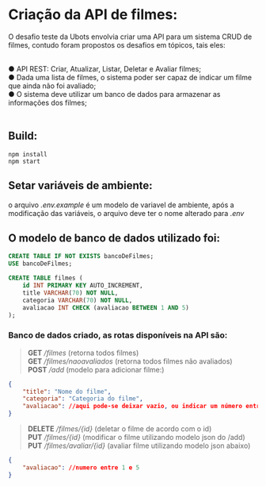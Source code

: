 # Criação da API de filmes:
O desafio teste da Ubots envolvia criar uma API para um sistema CRUD de filmes, contudo foram propostos os desafios em tópicos, tais eles:<br><br>

● API REST: Criar, Atualizar, Listar, Deletar e Avaliar
filmes;<br>
● Dada uma lista de filmes, o sistema poder ser capaz de indicar um filme que
ainda não foi avaliado;<br>
● O sistema deve utilizar um banco de dados para armazenar as informações dos
filmes;<br><br>
## Build:
```
npm install
npm start
```

## Setar variáveis de ambiente:
o arquivo *.env.example* é um modelo de variavel de ambiente, após a modificação das variáveis, o arquivo deve ter o nome alterado para *.env*

## O modelo de banco de dados utilizado foi:
```sql
CREATE TABLE IF NOT EXISTS bancoDeFilmes;
USE bancoDeFilmes;

CREATE TABLE filmes (
    id INT PRIMARY KEY AUTO_INCREMENT,
    title VARCHAR(70) NOT NULL,
    categoria VARCHAR(70) NOT NULL,
    avaliacao INT CHECK (avaliacao BETWEEN 1 AND 5)
);
```



### Banco de dados criado, as rotas disponíveis na API são:
> **GET** */filmes* (retorna todos filmes)<br>
> **GET** */filmes/naoavaliados* (retorna todos filmes não avaliados)<br>
> **POST** */add* (modelo para adicionar filme:)
```json
{
    "title": "Nome do filme",
    "categoria": "Categoria do filme",
    "avaliacao": //aqui pode-se deixar vazio, ou indicar um número entre 1 e 5, ou até mesmo nem incluir avaliacao
}
```
> **DELETE** */filmes/{id}* (deletar o filme de acordo com o id)<br>
> **PUT** */filmes/{id}* (modificar o filme utilizando modelo json do /add)<br>
> **PUT** */filmes/avaliar/{id}* (avaliar filme utilizando modelo json abaixo)
```json
{
    "avaliacao": //numero entre 1 e 5
}
```